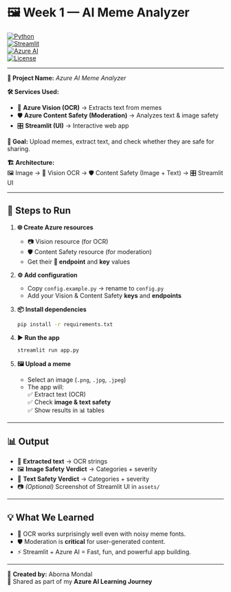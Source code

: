 # 🖼️ Week 1 — AI Meme Analyzer  

[![Python](https://img.shields.io/badge/Python-3.9%2B-blue?logo=python&logoColor=white)](https://www.python.org/)  
[![Streamlit](https://img.shields.io/badge/Streamlit-App-red?logo=streamlit&logoColor=white)](https://streamlit.io/)  
[![Azure AI](https://img.shields.io/badge/Azure%20AI-OCR%20%7C%20Content%20Safety-0078D4?logo=microsoft-azure&logoColor=white)](https://azure.microsoft.com/en-in/services/ai-services/)  
[![License](https://img.shields.io/badge/License-MIT-green.svg)](LICENSE)  

---

**📌 Project Name:** *Azure AI Meme Analyzer*  

**🛠️ Services Used:**  
- 🔎 **Azure Vision (OCR)** → Extracts text from memes  
- 🛡️ **Azure Content Safety (Moderation)** → Analyzes text & image safety  
- 🎛️ **Streamlit (UI)** → Interactive web app  

**🎯 Goal:** Upload memes, extract text, and check whether they are safe for sharing.  

**🏗️ Architecture:**  
🖼️ Image → 🔎 Vision OCR → 🛡️ Content Safety (Image + Text) → 🎛️ Streamlit UI  

---

## 🚀 Steps to Run  

1. **🌐 Create Azure resources**  
   - 📷 Vision resource (for OCR)  
   - 🛡️ Content Safety resource (for moderation)  
   - Get their **🔑 endpoint** and **key** values  

2. **⚙️ Add configuration**  
   - Copy `config.example.py` → rename to `config.py`  
   - Add your Vision & Content Safety **keys** and **endpoints**  

3. **📦 Install dependencies**  
   ```bash
   pip install -r requirements.txt
   ```

4. **▶️ Run the app**  
   ```bash
   streamlit run app.py
   ```

5. **🖼️ Upload a meme**  
   - Select an image (`.png`, `.jpg`, `.jpeg`)  
   - The app will:  
     ✅ Extract text (OCR)  
     ✅ Check **image & text safety**  
     ✅ Show results in 📊 tables  

---

## 📊 Output  

- 📝 **Extracted text** → OCR strings  
- 🖼️ **Image Safety Verdict** → Categories + severity  
- 💬 **Text Safety Verdict** → Categories + severity  
- 📷 *(Optional)* Screenshot of Streamlit UI in `assets/`  

---

## 💡 What We Learned  

- 🔎 OCR works surprisingly well even with noisy meme fonts.  
- 🛡️ Moderation is **critical** for user-generated content.  
- ⚡ Streamlit + Azure AI = Fast, fun, and powerful app building.  

---

👤 **Created by:** Aborna Mondal  
🌟 Shared as part of my **Azure AI Learning Journey**  
